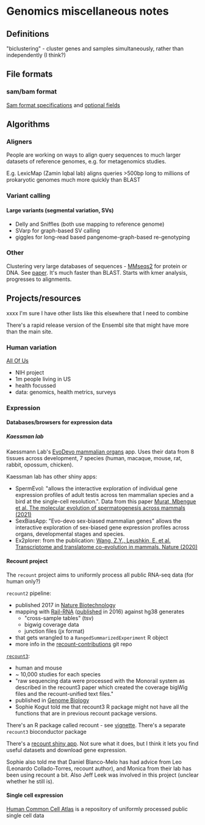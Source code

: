# Genomics miscellaneous notes

## Definitions

"biclustering" - cluster genes and samples simultaneously, rather than independently (I think?)

## File formats

### sam/bam format

[Sam format specifications](http://samtools.github.io/hts-specs/SAMv1.pdf) and [optional fields](https://samtools.github.io/hts-specs/SAMtags.pdf)

## Algorithms

### Aligners

People are working on ways to align query sequences to much larger datasets of reference genomes, e.g. for metagenomics studies.

E.g. LexicMap (Zamin Iqbal lab) aligns queries >500bp long to millions of prokaryotic genomes much more quickly than BLAST

### Variant calling

#### Large variants (segmental variation, SVs)


- Delly and Sniffles (both use mapping to reference genome)
- SVarp for graph-based SV calling
- giggles for long-read based pangenome-graph-based re-genotyping

### Other

Clustering very large databases of sequences - [MMseqs2](https://github.com/soedinglab/MMseqs2) for protein or DNA. See [paper](https://www.nature.com/articles/nbt.3988). It's much faster than BLAST. Starts with kmer analysis, progresses to alignments.


## Projects/resources

xxxx I'm sure I have other lists like this elsewhere that I need to combine

There's a rapid release version of the Ensembl site that might have more than the main site.

### Human variation

[All Of Us](https://allofus.nih.gov) 
- NIH project
- 1m people living in US
- health focussed
- data: genomics, health metrics, surveys

### Expression

#### Databases/browsers for expression data

##### Kaessman lab

Kaessmann Lab's [EvoDevo mammalian organs](https://apps.kaessmannlab.org/alternative-splicing/) app. Uses their data from 8 tissues across development, 7 species (human, macaque, mouse, rat, rabbit, opossum, chicken).

Kaessman lab has other shiny apps:
- SpermEvol: "allows the interactive exploration of individual gene expression profiles of adult testis across ten mammalian species and a bird at the single-cell resolution.". Data from this paper [Murat, Mbengue et al. The molecular evolution of spermatogenesis across mammals (2021)](https://www.nature.com/articles/s41586-022-05547-7)
- SexBiasApp: "Evo-devo sex-biased mammalian genes" allows the interactive exploration of sex-biased gene expression profiles across organs, developmental stages and species.
- Ex2plorer: from the publication: [Wang, Z.Y., Leushkin, E. et al. Transcriptome and translatome co-evolution in mammals. Nature (2020)](https://www.nature.com/articles/s41586-020-2899-z)


#### Recount project 

The `recount` project aims to uniformly process all public RNA-seq data (for human only?)

`recount2` pipeline:
- published 2017 in [Nature Biotechnology](https://www.nature.com/articles/nbt.3838)
- mapping with [Rail-RNA](https://docs.rail.bio/tutorial/) ([published](https://academic.oup.com/bioinformatics/article/33/24/4033/2525684) in 2016) against hg38 generates
    - "cross-sample tables" (tsv)
    - bigwig coverage data
    - junction files (jx format)
- that gets wrangled to a `RangedSummarizedExperiment` R object
- more info in the [recount-contributions](https://github.com/leekgroup/recount-contributions) git repo


[`recount3`](https://rna.recount.bio):
- human and mouse
- ~ 10,000 studies for each species
- "raw sequencing data were processed with the Monorail system as described in the recount3 paper which created the coverage bigWig files and the recount-unified text files."
- published in [Genome Biology](https://genomebiology.biomedcentral.com/articles/10.1186/s13059-021-02533-6)
- Sophie Kogut told me that recount3 R package might not have all the functions that are in previous recount package versions.

There's an R package called recount - see [vignette](https://bioconductor.org/packages/release/bioc/vignettes/recount/inst/doc/recount-quickstart.html). There's a separate `recount3` bioconductor package

There's a [recount shiny app](https://jhubiostatistics.shinyapps.io/recount/). Not sure what it does, but I think it lets you find useful datasets and download gene expression.

Sophie also told me that Daniel Blanco-Melo has had advice from Leo (Leonardo Collado-Torres, recount author), and Monica from their lab has been using recount a bit. Also Jeff Leek was involved in this project (unclear whether he still is).

#### Single cell expression

[Human Common Cell Atlas](https://www.humancellatlas.org) is a repository of uniformly processed public single cell data